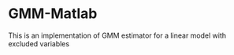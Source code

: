 # GMM-Matlab
This is an implementation of GMM estimator for a linear model with excluded variables 
